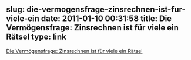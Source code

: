 slug: die-vermogensfrage-zinsrechnen-ist-fur-viele-ein
date: 2011-01-10 00:31:58
title: Die Vermögensfrage: Zinsrechnen ist für viele ein Rätsel
type: link
---

[Die Vermögensfrage: Zinsrechnen ist für viele ein Rätsel](http://www.faz.net/s/RubD0AD9A6D94EE4658B9DDDAEB8EE726B0/Doc~E64284CF2481E41DFBB87F2A539977DD7~ATpl~Ecommon~Sspezial.html)
